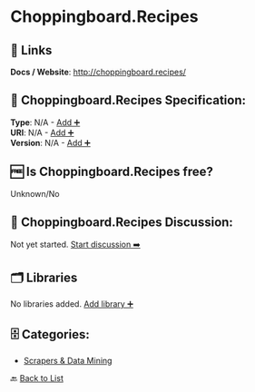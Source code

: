 # Choppingboard.Recipes



##  🔗 Links
**Docs / Website**: http://choppingboard.recipes/

## 🧬 Choppingboard.Recipes Specification:
**Type**: N/A - [Add ➕](https://github.com/apis-list/apis-list/edit/main/apis/choppingboard-recipes/choppingboard-recipes.yaml)  
**URI**: N/A - [Add ➕](https://github.com/apis-list/apis-list/edit/main/apis/choppingboard-recipes/choppingboard-recipes.yaml)  
**Version**: N/A - [Add ➕](https://github.com/apis-list/apis-list/edit/main/apis/choppingboard-recipes/choppingboard-recipes.yaml)

## 🆓 Is Choppingboard.Recipes free?
 Unknown/No 

## 💬 Choppingboard.Recipes Discussion:
Not yet started. [Start discussion ➡️](https://github.com/apis-list/apis-list/discussions/new)

## 🗂️ Libraries

No libraries added. [Add library ➕](https://github.com/apis-list/apis-list/edit/main/apis/choppingboard-recipes/choppingboard-recipes.yaml)    


## 🗄️ Categories:
- [Scrapers & Data Mining](https://github.com/apis-list/apis-list#scrapers--data-mining-)

🔙  [Back to List](https://github.com/apis-list/apis-list)

